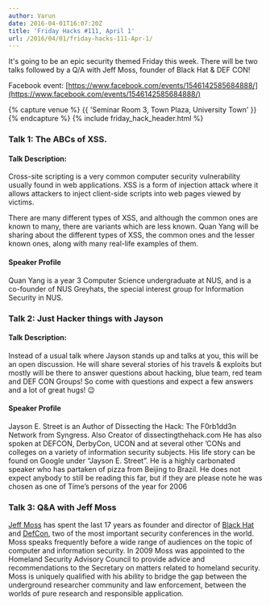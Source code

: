 ```yaml
---
author: Varun
date: 2016-04-01T16:07:20Z
title: 'Friday Hacks #111, April 1'
url: /2016/04/01/friday-hacks-111-Apr-1/
---
```


It's going to be an epic security themed Friday this week. There will be two talks followed by a Q/A with Jeff Moss, founder of Black Hat & DEF CON!

Facebook event: [https://www.facebook.com/events/1546142585684888/](https://www.facebook.com/events/1546142585684888/)

{% capture venue %}
    {{ 'Seminar Room 3, Town Plaza, University Town' }}
{% endcapture %}
{% include friday_hack_header.html %}

### Talk 1: The ABCs of XSS.

#### Talk Description:
Cross-site scripting is a very common computer security vulnerability usually found in web applications. XSS is a form of injection attack where it allows attackers to inject client-side scripts into web pages viewed by victims.

There are many different types of XSS, and although the common ones are known to many, there are variants which are less known. Quan Yang will be sharing about the different types of XSS, the common ones and the lesser known ones, along with many real-life examples of them.

#### Speaker Profile

Quan Yang is a year 3 Computer Science undergraduate at NUS, and is a co-founder of NUS Greyhats, the special interest group for Information Security in NUS.

### Talk 2: Just Hacker things with Jayson

#### Talk Description:

Instead of a usual talk where Jayson stands up and talks at you, this will be an open discussion. He will share several stories of his travels & exploits but mostly will be there to answer questions about hacking, blue team, red team and DEF CON Groups! So come with questions and expect a few answers and a lot of great hugs! 😉

#### Speaker Profile

Jayson E. Street is an Author of Dissecting the Hack: The F0rb1dd3n Network from Syngress. Also Creator of dissectingthehack.com He has also spoken at DEFCON, DerbyCon, UCON and at several other ’CONs and colleges on a variety of information security subjects. His life story can be found on Google under “Jayson E. Street”. He is a highly carbonated speaker who has partaken of pizza from Beijing to Brazil. He does not expect anybody to still be reading this far, but if they are please note he was chosen as one of Time’s persons of the year for 2006

### Talk 3: Q&A with Jeff Moss

[Jeff Moss](https://en.wikipedia.org/wiki/Jeff_Moss_(hacker)) has spent the last 17 years as founder and director of [Black Hat](https://www.blackhat.com/) and [DefCon](https://www.defcon.org/), two of the most important security conferences in the world. Moss speaks frequently before a wide range of audiences on the topic of computer and information security. In 2009 Moss was appointed to the Homeland Security Advisory Council to provide advice and recommendations to the Secretary on matters related to homeland security. Moss is uniquely qualified with his ability to bridge the gap between the underground researcher community and law enforcement, between the worlds of pure research and responsible application.
